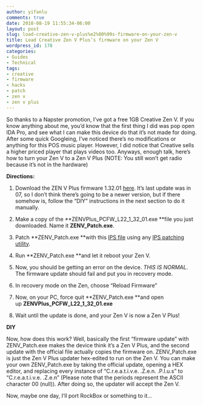 ```yaml
---
author: yifanlu
comments: true
date: 2010-08-19 11:55:34-06:00
layout: post
slug: load-creative-zen-v-plus%e2%80%99s-firmware-on-your-zen-v
title: Load Creative Zen V Plus’s firmware on your Zen V
wordpress_id: 178
categories:
- Guides
- Technical
tags:
- creative
- firmware
- hacks
- patch
- zen v
- zen v plus
---
```


So thanks to a Napster promotion, I’ve got a free 1GB Creative Zen V. If you know anything about me, you’d know that the first thing I did was pop open IDA Pro, and see what I can make this device do that it’s not made for doing. After some quick Googleing, I’ve noticed there’s no modifications or anything for this POS music player. However, I did notice that Creative sells a higher priced player that plays videos too. Anyways, enough talk, here’s how to turn your Zen V to a Zen V Plus (NOTE: You still won’t get radio because it’s not in the hardware)

**Directions:**



	
  1. Download the ZEN V Plus firmware 1.32.01 [here](http://support.creative.com/downloads/download.aspx?nDownloadId=10334). It’s last update was in 07, so I don’t think there’s going to be a newer version, but if there somehow is, follow the “DIY” instructions in the next section to do it manually.

	
  2. Make a copy of the **ZENVPlus_PCFW_L22_1_32_01.exe **file you just downloaded. Name it **ZENV_Patch.exe**.

	
  3. Patch **ZENV_Patch.exe **with this [IPS file](http://www.multiupload.com/JYCQOVQS15) using any [IPS patching utility](http://www.zophar.net/utilities/patchutil.html).

	
  4. Run **ZENV_Patch.exe **and let it reboot your Zen V.

	
  5. Now, you should be getting an error on the device. _THIS IS NORMAL_. The firmware update should fail and put you in recovery mode.

	
  6. In recovery mode on the Zen, choose “Reload Firmware”

	
  7. Now, on your PC, force quit **ZENV_Patch.exe **and open up **ZENVPlus_PCFW_L22_1_32_01.exe**

	
  8. Wait until the update is done, and your Zen V is now a Zen V Plus!


**DIY**

Now, how does this work? Well, basically the first “firmware update” with ZENV_Patch.exe makes the device think it’s a Zen V Plus, and the second update with the official file actually copies the firmware on. ZENV_Patch.exe is just the Zen V Plus updater hex-edited to run on the Zen V. You can make your own ZENV_Patch.exe by taking the official update, opening a HEX editor, and replacing every instance of “C.r.e.a.t.i.v.e. .Z.e.n. .P.l.u.s” to “C.r.e.a.t.i.v.e. .Z.e.n” (Please note that the periods represent the ASCII character 00 (null)). After doing so, the updater will accept the Zen V.

Now, maybe one day, I’ll port RockBox or something to it…
